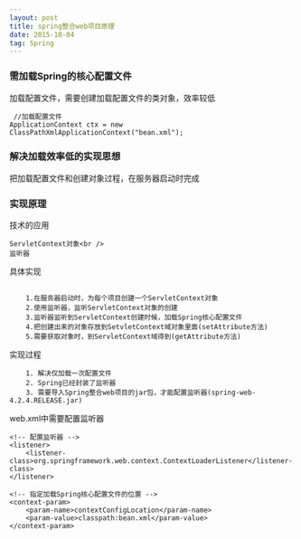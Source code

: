 ```yaml
---
layout: post
title: spring整合web项目原理
date: 2015-10-04 
tag: Spring
---
```


### 需加载Spring的核心配置文件
加载配置文件，需要创建加载配置文件的类对象，效率较低

```
 //加载配置文件
ApplicationContext ctx = new ClassPathXmlApplicationContext("bean.xml");
```

### 解决加载效率低的实现思想

把加载配置文件和创建对象过程，在服务器启动时完成

### 实现原理

技术的应用

```
ServletContext对象<br />
监听器
```

具体实现

```

    1.在服务器启动时，为每个项目创建一个ServletContext对象
    2.使用监听器，监听ServletContext对象的创建
    3.监听器监听到ServletContext创建时候，加载Spring核心配置文件
    4.把创建出来的对象存放到SetvletContext域对象里面(setAttribute方法)
    5.需要获取对象时，到ServletContext域得到(getAttribute方法)
```

实现过程

```
    1. 解决仅加载一次配置文件
    2. Spring已经封装了监听器
    3. 需要导入Spring整合web项目的jar包，才能配置监听器(spring-web-4.2.4.RELEASE.jar)
```

web.xml中需要配置监听器
```
<!-- 配置监听器 -->
<listener>
    <listener-class>org.springframework.web.context.ContextLoaderListener</listener-class>
</listener>

<!-- 指定加载Spring核心配置文件的位置 -->
<context-param>
    <param-name>contextConfigLocation</param-name>
    <param-value>classpath:bean.xml</param-value>
</context-param>
```


